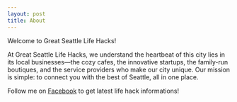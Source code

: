 ```yaml
---
layout: post
title: About
---
```


Welcome to Great Seattle Life Hacks!

At Great Seattle Life Hacks, we understand the heartbeat of this city lies in its local businesses—the cozy cafes, the innovative startups, the family-run boutiques, and the service providers who make our city unique. Our mission is simple: to connect you with the best of Seattle, all in one place.

Follow me on [Facebook](https://www.facebook.com/profile.php?id=61551909728667) to get latest life hack informations!